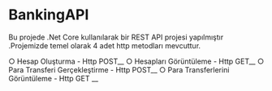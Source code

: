 # BankingAPI

Bu projede .Net Core kullanılarak bir REST API projesi yapılmıştır .Projemizde temel olarak 4 adet http metodları mevcuttur.

○ Hesap Oluşturma - Http POST__
○ Hesapları Görüntüleme - Http GET__
○ Para Transferi Gerçekleştirme - Http POST__
○ Para Transferlerini Görüntüleme - Http GET __
